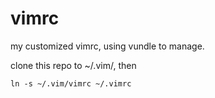 # vimrc
my customized vimrc, using vundle to manage.

clone this repo to ~/.vim/, then 

```shell
ln -s ~/.vim/vimrc ~/.vimrc
```
